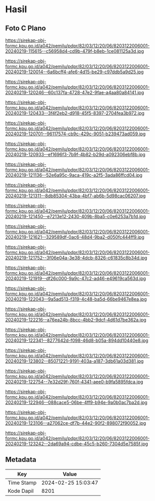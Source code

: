 # Hasil

## Foto C Plano

https://sirekap-obj-formc.kpu.go.id/a042/pemilu/pdpr/82/03/12/20/06/8203122006001-20240219-115615--c56958d4-cd9b-479f-b8eb-1ce081125a3d.jpg

https://sirekap-obj-formc.kpu.go.id/a042/pemilu/pdpr/82/03/12/20/06/8203122006001-20240219-120014--6a6bcff4-afe6-4d15-be29-c97ddb5a9d25.jpg

https://sirekap-obj-formc.kpu.go.id/a042/pemilu/pdpr/82/03/12/20/06/8203122006001-20240219-120246--60c137fa-4728-47e2-9fae-a4aa80a84141.jpg

https://sirekap-obj-formc.kpu.go.id/a042/pemilu/pdpr/82/03/12/20/06/8203122006001-20240219-120433--3f4f2eb2-d918-45f5-8397-2704fea3b972.jpg

https://sirekap-obj-formc.kpu.go.id/a042/pemilu/pdpr/82/03/12/20/06/8203122006001-20240219-120701--96117574-cb9c-429c-9051-b239473ad059.jpg

https://sirekap-obj-formc.kpu.go.id/a042/pemilu/pdpr/82/03/12/20/06/8203122006001-20240219-120933--ef1696f3-7b9f-4b82-b29d-a092306ebf8b.jpg

https://sirekap-obj-formc.kpu.go.id/a042/pemilu/pdpr/82/03/12/20/06/8203122006001-20240219-121136--52e6a95c-9aca-419c-a2f5-3ada86ffcd04.jpg

https://sirekap-obj-formc.kpu.go.id/a042/pemilu/pdpr/82/03/12/20/06/8203122006001-20240219-121311--8db85304-43ba-4bf7-ab6b-5d98cac06207.jpg

https://sirekap-obj-formc.kpu.go.id/a042/pemilu/pdpr/82/03/12/20/06/8203122006001-20240219-121450--e7213e12-2430-409b-8ba5-c0e6253a7b1d.jpg

https://sirekap-obj-formc.kpu.go.id/a042/pemilu/pdpr/82/03/12/20/06/8203122006001-20240219-121621--329589df-0ac6-48d4-9ba2-d050fc444ff9.jpg

https://sirekap-obj-formc.kpu.go.id/a042/pemilu/pdpr/82/03/12/20/06/8203122006001-20240219-121752--3f06e04a-3e38-4dcb-8326-c61835c8b34d.jpg

https://sirekap-obj-formc.kpu.go.id/a042/pemilu/pdpr/82/03/12/20/06/8203122006001-20240219-121919--df26c000-9a9c-47c2-ad46-e49619ca563d.jpg

https://sirekap-obj-formc.kpu.go.id/a042/pemilu/pdpr/82/03/12/20/06/8203122006001-20240219-122043--9a5ad513-f319-4c48-ba5d-66be9467e8ea.jpg

https://sirekap-obj-formc.kpu.go.id/a042/pemilu/pdpr/82/03/12/20/06/8203122006001-20240219-122216--a76ea24b-8bcc-4bb2-9dcf-4d61d7be362a.jpg

https://sirekap-obj-formc.kpu.go.id/a042/pemilu/pdpr/82/03/12/20/06/8203122006001-20240219-122341--8277642d-f098-46d8-b05a-894dd10440e8.jpg

https://sirekap-obj-formc.kpu.go.id/a042/pemilu/pdpr/82/03/12/20/06/8203122006001-20240219-123802--85071221-9191-403a-a187-3db61a03d381.jpg

https://sirekap-obj-formc.kpu.go.id/a042/pemilu/pdpr/82/03/12/20/06/8203122006001-20240219-122754--7e32d29f-760f-4341-aee0-b9fa5895fdca.jpg

https://sirekap-obj-formc.kpu.go.id/a042/pemilu/pdpr/82/03/12/20/06/8203122006001-20240219-122946--088cace5-06be-4ff9-b94e-9a0b0ac7ba2d.jpg

https://sirekap-obj-formc.kpu.go.id/a042/pemilu/pdpr/82/03/12/20/06/8203122006001-20240219-123106--a27062ce-df7b-44e2-90f2-898072f90052.jpg

https://sirekap-obj-formc.kpu.go.id/a042/pemilu/pdpr/82/03/12/20/06/8203122006001-20240219-123242--2da69a94-cdbe-45c5-b260-7304d5e7585f.jpg


## Metadata

| Key        | Value               |
| ---------- | ------------------- |
| Time Stamp | 2024-02-25 15:03:47 |
| Kode Dapil | 8201                |



